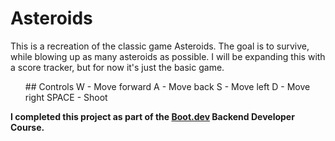 # Asteroids
This is a recreation of the classic game Asteroids. The goal is to survive, while blowing up as many asteroids as possible. I will be expanding this with a score tracker, but for now it's just the basic game.

<ul>
## Controls
W - Move forward
A - Move back
S - Move left
D - Move right
SPACE - Shoot
</ul>

**I completed this project as part of the [Boot.dev](https://www.boot.dev/) Backend Developer Course.**
